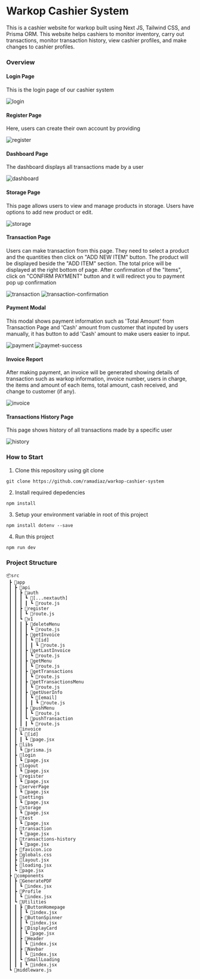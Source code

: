 # Warkop Cashier System

This is a cashier website for warkop built using Next JS, Tailwind CSS, and Prisma ORM. This website helps cashiers to monitor inventory, carry out transactions, monitor transaction history, view cashier profiles, and make changes to cashier profiles.

### Overview

#### Login Page
This is the login page of our cashier system

![login](/public/readme-src/login.png)

#### Register Page
Here, users can create their own account by providing

![register](/public/readme-src/register.png)

#### Dashboard Page
The dashboard displays all transactions made by a user

![dashboard](/public/readme-src/dashboard.png)

#### Storage Page
This page allows users to view and manage products in storage. Users have options to add new product or edit.

![storage](/public/readme-src/storage_.png)

#### Transaction Page
Users can make transaction from this page. They need to select a product and the quantities then click on "ADD NEW ITEM" button. The product will be displayed beside the "ADD ITEM" section. The total price will be displayed at the right bottom of page.
After confirmation of the "Items",  click on "CONFIRM PAYMENT" button and it will redirect you to payment pop up confirmation

![transaction](/public/readme-src/transaction.png)
![transaction-confirmation](/public/readme-src/transaction-confirmation.png)

#### Payment Modal
This modal shows payment information such as 'Total Amount' from Transaction Page and 'Cash' amount from customer that inputed by users manually, it has button to add 'Cash' amount to make users easier to input.

![payment](/public/readme-src/payment.png)
![paymet-success](/public/readme-src/payment-success.png)

#### Invoice Report
After  making payment, an invoice will be generated showing details of transaction such as warkop information, invoice number, users in charge, the items and amount of each items, total amount, cash received, and change to customer (if any).

![invoice](/public/readme-src/invoice.png)

#### Transactions History Page
This page shows  history of all transactions made by a specific user

![history](/public/readme-src/transactions-history_.png)

<!-- #### Setting Page
blablabla

![setting](/public/img/avatar.png)
 -->

### How to Start

1. Clone this repository using git clone
```
git clone https://github.com/ramadiaz/warkop-cashier-system
```
2. Install required depedencies
```
npm install
```
3. Setup your environment variable in root of this project

```
npm install dotenv --save
```
4. Run this project
```
npm run dev
```


### Project Structure

```
📦src
 ┣ 📂app
 ┃ ┣ 📂api
 ┃ ┃ ┣ 📂auth
 ┃ ┃ ┃ ┗ 📂[...nextauth]
 ┃ ┃ ┃ ┃ ┗ 📜route.js
 ┃ ┃ ┣ 📂register
 ┃ ┃ ┃ ┗ 📜route.js
 ┃ ┃ ┗ 📂v1
 ┃ ┃ ┃ ┣ 📂deleteMenu
 ┃ ┃ ┃ ┃ ┗ 📜route.js
 ┃ ┃ ┃ ┣ 📂getInvoice
 ┃ ┃ ┃ ┃ ┗ 📂[id]
 ┃ ┃ ┃ ┃ ┃ ┗ 📜route.js
 ┃ ┃ ┃ ┣ 📂getLastInvoice
 ┃ ┃ ┃ ┃ ┗ 📜route.js
 ┃ ┃ ┃ ┣ 📂getMenu
 ┃ ┃ ┃ ┃ ┗ 📜route.js
 ┃ ┃ ┃ ┣ 📂getTransactions
 ┃ ┃ ┃ ┃ ┗ 📜route.js
 ┃ ┃ ┃ ┣ 📂getTransactionsMenu
 ┃ ┃ ┃ ┃ ┗ 📜route.js
 ┃ ┃ ┃ ┣ 📂getUserInfo
 ┃ ┃ ┃ ┃ ┗ 📂[email]
 ┃ ┃ ┃ ┃ ┃ ┗ 📜route.js
 ┃ ┃ ┃ ┣ 📂pushMenu
 ┃ ┃ ┃ ┃ ┗ 📜route.js
 ┃ ┃ ┃ ┗ 📂pushTransaction
 ┃ ┃ ┃ ┃ ┗ 📜route.js
 ┃ ┣ 📂invoice
 ┃ ┃ ┗ 📂[id]
 ┃ ┃ ┃ ┗ 📜page.jsx
 ┃ ┣ 📂libs
 ┃ ┃ ┗ 📜prisma.js
 ┃ ┣ 📂login
 ┃ ┃ ┗ 📜page.jsx
 ┃ ┣ 📂logout
 ┃ ┃ ┗ 📜page.jsx
 ┃ ┣ 📂register
 ┃ ┃ ┗ 📜page.jsx
 ┃ ┣ 📂serverPage
 ┃ ┃ ┗ 📜page.jsx
 ┃ ┣ 📂settings
 ┃ ┃ ┗ 📜page.jsx
 ┃ ┣ 📂storage
 ┃ ┃ ┗ 📜page.jsx
 ┃ ┣ 📂test
 ┃ ┃ ┗ 📜page.jsx
 ┃ ┣ 📂transaction
 ┃ ┃ ┗ 📜page.jsx
 ┃ ┣ 📂transactions-history
 ┃ ┃ ┗ 📜page.jsx
 ┃ ┣ 📜favicon.ico
 ┃ ┣ 📜globals.css
 ┃ ┣ 📜layout.jsx
 ┃ ┣ 📜loading.jsx
 ┃ ┗ 📜page.jsx
 ┣ 📂components
 ┃ ┣ 📂GeneratePDF
 ┃ ┃ ┗ 📜index.jsx
 ┃ ┣ 📂Profile
 ┃ ┃ ┗ 📜index.jsx
 ┃ ┗ 📂Utilities
 ┃ ┃ ┣ 📂ButtonHomepage
 ┃ ┃ ┃ ┗ 📜index.jsx
 ┃ ┃ ┣ 📂ButtonSpinner
 ┃ ┃ ┃ ┗ 📜index.jsx
 ┃ ┃ ┣ 📂DisplayCard
 ┃ ┃ ┃ ┗ 📜page.jsx
 ┃ ┃ ┣ 📂Header
 ┃ ┃ ┃ ┗ 📜index.jsx
 ┃ ┃ ┣ 📂Navbar
 ┃ ┃ ┃ ┗ 📜index.jsx
 ┃ ┃ ┗ 📂SmallLoading
 ┃ ┃ ┃ ┗ 📜index.jsx
 ┗ 📜middleware.js
 ```




